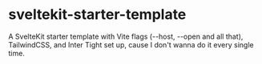 # sveltekit-starter-template

A SvelteKit starter template with Vite flags (--host, --open and all that), TailwindCSS, and Inter Tight set up, cause I don't wanna do it every single time.
